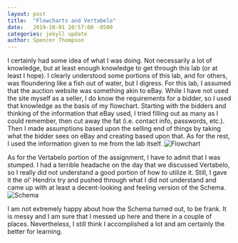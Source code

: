```yaml
---
layout: post
title:  "Flowcharts and Vertabelo"
date:   2019-10-01 20:57:00 -0500
categories: jekyll update
author: Spencer Thompson
---
```

I certainly had some idea of what I was doing.  Not necessarily a lot of knowledge, but at least enough knowledge to get through this lab (or at least I hope).  I clearly understood some portions of this lab, and for others, was floundering like a fish out of water, but I digress.  For this lab, I assumed that the auction website was something akin to eBay.  While I have not used the site myself as a seller, I do know the requirements for a bidder, so I used that knowledge as the basis of my flowchart.  Starting with the bidders and thinking of the information that eBay used, I tried filling out as many as I could remember, then cut away the fat (i.e. contact info, passwords, etc.).  Then I made assumptions based upon the selling end of things by taking what the bidder sees on eBay and creating based upon that.  As for the rest, I used the information given to me from the lab itself.
![Flowchart](https://imgur.com/eZebuOR)

As for the Vertabelo portion of the assignment, I have to admit that I was stumped. I had a terrible headache on the day that we discussed Vertabelo, so I really did not understand a good portion of how to utilize it.  Still, I gave it the ol' Hendrix try and pushed through what I did not understand and came up with at least a decent-looking and feeling version of the Schema.
![Schema](https://imgur.com/lhIF8mo)

I am not extremely happy about how the Schema turned out, to be frank.  It is messy and I am sure that I messed up here and there in a couple of places.  Nevertheless, I still think I accomplished a lot and am certainly the better for learning.
